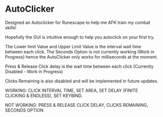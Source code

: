 # AutoClicker

Designed an Autoclicker for Runescape to help me AFK train my combat skills!

Hopefully the GUI is intuitive enough to help you autoclick on your first try.

The Lower limit Value and Upper Limit Value is the interval wait time between each click. The Seconds Option is not currently working (Work in Progress) hence the AutoClicker only works for milliseconds at the moment.

Press & Release Click delay is the wait time between each click (Currently Disabled - Work in Progress)

Clicks Remaining is also disabled and will be implemented in future updates.

WORKING: CLICK INTERVAL TIME, SET AREA, SET DELAY (FINITE CLICKING & ENDLESS), SET KEYBIND.

NOT WORKING: PRESS & RELEASE CLICK DELAY, CLICKS REMAINING, SECONDS OPTION
